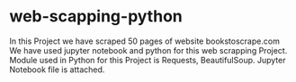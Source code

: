 # web-scapping-python
In this Project we have scraped 50 pages of website bookstoscrape.com
We have used jupyter notebook and python for this web scrapping Project.
Module used in Python for this Project is Requests, BeautifulSoup.
Jupyter Notebook file is attached.

